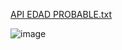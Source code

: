 [API EDAD PROBABLE.txt](https://github.com/user-attachments/files/15810773/API.EDAD.PROBABLE.txt)

![image](https://github.com/PerroneEros/ASO2024TPs/assets/166446910/d16e17e8-f49c-44cc-9117-7fdf4785b556)
